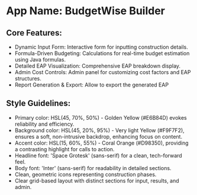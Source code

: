 # **App Name**: BudgetWise Builder

## Core Features:

- Dynamic Input Form: Interactive form for inputting construction details.
- Formula-Driven Budgeting: Calculations for real-time budget estimation using Java formulas.
- Detailed EAP Visualization: Comprehensive EAP breakdown display.
- Admin Cost Controls: Admin panel for customizing cost factors and EAP structures.
- Report Generation & Export: Allow to export the generated EAP

## Style Guidelines:

- Primary color: HSL(45, 70%, 50%) - Golden Yellow (#E6B84D) evokes reliability and efficiency.
- Background color: HSL(45, 20%, 95%) - Very light Yellow (#F9F7F2), ensures a soft, non-intrusive backdrop, enhancing focus on content.
- Accent color: HSL(15, 60%, 55%) - Coral Orange (#D98350), providing a contrasting highlight for calls to action.
- Headline font: 'Space Grotesk' (sans-serif) for a clean, tech-forward feel.
- Body font: 'Inter' (sans-serif) for readability in detailed sections.
- Clean, geometric icons representing construction phases.
- Clear grid-based layout with distinct sections for input, results, and admin.